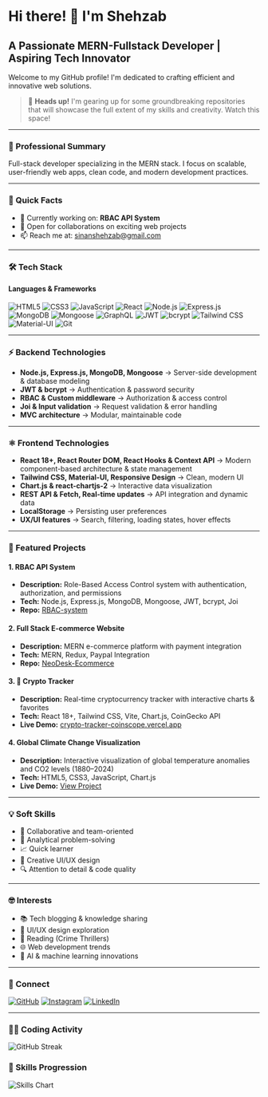 # Hi there! 👋 I'm Shehzab
## A Passionate MERN-Fullstack Developer | Aspiring Tech Innovator
Welcome to my GitHub profile! I'm dedicated to crafting efficient and innovative web solutions.
> 🚀 **Heads up!** I'm gearing up for some groundbreaking repositories that will showcase the full extent of my skills and creativity. Watch this space!

---

### 💼 Professional Summary
Full-stack developer specializing in the MERN stack. I focus on scalable, user-friendly web apps, clean code, and modern development practices.

---

### 🚀 Quick Facts
- 🔭 Currently working on: **RBAC API System**  
- 💼 Open for collaborations on exciting web projects  
- 📫 Reach me at: [sinanshehzab@gmail.com](mailto:sinanshehzab@gmail.com)  

---

### 🛠️ Tech Stack
#### Languages & Frameworks
![HTML5](https://img.shields.io/badge/-HTML5-E34F26?style=flat-square&logo=html5&logoColor=white)
![CSS3](https://img.shields.io/badge/-CSS3-1572B6?style=flat-square&logo=css3)
![JavaScript](https://img.shields.io/badge/-JavaScript-F7DF1E?style=flat-square&logo=javascript&logoColor=black)
![React](https://img.shields.io/badge/-React-61DAFB?style=flat-square&logo=react&logoColor=black)
![Node.js](https://img.shields.io/badge/-Node.js-339933?style=flat-square&logo=node.js&logoColor=white)
![Express.js](https://img.shields.io/badge/-Express.js-000000?style=flat-square&logo=express&logoColor=white)
![MongoDB](https://img.shields.io/badge/-MongoDB-47A248?style=flat-square&logo=mongodb&logoColor=white)
![Mongoose](https://img.shields.io/badge/-Mongoose-880000?style=flat-square&logo=mongoose&logoColor=white)
![GraphQL](https://img.shields.io/badge/-GraphQL-E10098?style=flat-square&logo=graphql&logoColor=white)
![JWT](https://img.shields.io/badge/-JWT-000000?style=flat-square&logo=jsonwebtokens&logoColor=white)
![bcrypt](https://img.shields.io/badge/-bcrypt-003366?style=flat-square&logo=lock&logoColor=white)
![Tailwind CSS](https://img.shields.io/badge/-TailwindCSS-06B6D4?style=flat-square&logo=tailwind-css&logoColor=white)
![Material-UI](https://img.shields.io/badge/-MaterialUI-0081CB?style=flat-square&logo=material-ui&logoColor=white)
![Git](https://img.shields.io/badge/-Git-F05032?style=flat-square&logo=git&logoColor=white)

---

### ⚡ Backend Technologies
- **Node.js, Express.js, MongoDB, Mongoose** → Server-side development & database modeling  
- **JWT & bcrypt** → Authentication & password security  
- **RBAC & Custom middleware** → Authorization & access control  
- **Joi & Input validation** → Request validation & error handling  
- **MVC architecture** → Modular, maintainable code  

---

### ⚛️ Frontend Technologies
- **React 18+, React Router DOM, React Hooks & Context API** → Modern component-based architecture & state management  
- **Tailwind CSS, Material-UI, Responsive Design** → Clean, modern UI  
- **Chart.js & react-chartjs-2** → Interactive data visualization  
- **REST API & Fetch, Real-time updates** → API integration and dynamic data  
- **LocalStorage** → Persisting user preferences  
- **UX/UI features** → Search, filtering, loading states, hover effects  

---

### 🌟 Featured Projects

#### 1. RBAC API System
- **Description:** Role-Based Access Control system with authentication, authorization, and permissions  
- **Tech:** Node.js, Express.js, MongoDB, Mongoose, JWT, bcrypt, Joi  
- **Repo:** [RBAC-system](https://github.com/shehzab/RBAC-system)  

#### 2. Full Stack E-commerce Website
- **Description:** MERN e-commerce platform with payment integration  
- **Tech:** MERN, Redux, Paypal Integration  
- **Repo:** [NeoDesk-Ecommerce](https://github.com/shehzab/NeoDesk-Ecommerce)  

#### 3. 🚀 Crypto Tracker
- **Description:** Real-time cryptocurrency tracker with interactive charts & favorites  
- **Tech:** React 18+, Tailwind CSS, Vite, Chart.js, CoinGecko API  
- **Live Demo:** [crypto-tracker-coinscope.vercel.app](https://crypto-tracker-coinscope.vercel.app/)  

#### 4. Global Climate Change Visualization
- **Description:** Interactive visualization of global temperature anomalies and CO2 levels (1880–2024)  
- **Tech:** HTML5, CSS3, JavaScript, Chart.js  
- **Live Demo:** [View Project](https://shehzab.github.io/Global-Climate-Change-Visualization-Tool/)  

---

### 💡 Soft Skills
- 🤝 Collaborative and team-oriented  
- 🧩 Analytical problem-solving  
- 📈 Quick learner  
- 🎨 Creative UI/UX design  
- 🔍 Attention to detail & code quality  

---

### 🤓 Interests
- 📚 Tech blogging & knowledge sharing  
- 🎨 UI/UX design exploration  
- 📖 Reading (Crime Thrillers)  
- 🌐 Web development trends  
- 🤖 AI & machine learning innovations  

---

### 🤝 Connect
[![GitHub](https://img.shields.io/badge/-GitHub-181717?style=flat-square&logo=github)](https://github.com/shehzab)
[![Instagram](https://img.shields.io/badge/-Instagram-E4405F?style=flat-square&logo=instagram&logoColor=white)](https://instagram.com/_shehzab_)
[![LinkedIn](https://img.shields.io/badge/-LinkedIn-0A66C2?style=flat-square&logo=linkedin)](https://www.linkedin.com/in/shehzab)

---

### 👨‍💻 Coding Activity
![GitHub Streak](https://github-readme-streak-stats.herokuapp.com/?user=shehzab&theme=dark)  

### 🚀 Skills Progression
![Skills Chart](https://github-readme-stats.vercel.app/api/top-langs/?username=shehzab&layout=compact&theme=radical)

